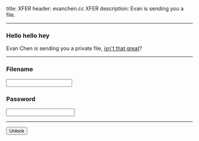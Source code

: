 title: XFER
header: evanchen.cc XFER
description: Evan is sending you a file.

---

<div class="alert alert-secondary" id="output">
<h3 class="alert-heading">Hello hello hey</h3>
Evan Chen is sending you a private file,
<a href="https://youtu.be/ChTGq3o9D6c">isn't that great</a>?
</div>

<hr />

<div class="form-group">
<label for="xfer_filename"><h3>Filename</h3></label>
<input class="form-control" style="font-family:Inconsolata,monospace;" id="xfer_filename"></input>
</label>
</div>
<div>
<label for="xfer_password"><h3>Password</h3></label>
<input type="password" class="form-control" id="xfer_password"></input>
</label>
<hr />
<button class="btn btn-primary">Unlock</button>
</div>
<script type="text/javascript">
$(() => {

    async function digestMessage(message) {
    	const msgUint8 = new TextEncoder().encode(message);
    	const hashBuffer = await crypto.subtle.digest('SHA-512', msgUint8);
    	const hashArray = Array.from(new Uint8Array(hashBuffer));
    	const hashHex = hashArray.map(b => b.toString(16).padStart(2, '0')).join('');
    	return hashHex;
    }
    const url = new URL(window.location.href);
    const init_filename = url.searchParams.get('f');
    const target = url.searchParams.get('h');
    const salt = url.searchParams.get('s') || '';
    if (init_filename) {
    	$("#xfer_filename").val(init_filename);
    }

    $("#xfer_password").on('focusout', async () => {
    	const filename = $("#xfer_filename").val();
    	const password = $("#xfer_password").val();
    	const kludge = 'evanchen.cc/xfer|' + filename + '|' + salt + '|' + password;
    	const h1 = await digestMessage(kludge);
    	const h3 = await digestMessage(h1);
    	const checksum = h3.slice(0,6);
    	if (password === "") {
    		$("#output").removeClass();
    		$("#output").addClass("alert alert-warning");
    		$("#output").html(
    			`<h3 class="alert-heading">Aloha</h3>`
    			+ `Type the filename and password (both required).`
    		);
    	} else if (target && target !== checksum && filename === init_filename) {
    		$("#output").removeClass();
    		$("#output").addClass("alert alert-danger");
    		$("#output").html(
    			`<h3 class="alert-heading">Wrong!</h3>`
    			+ `You entered an invalid password, try again.`
    		);
    	} else if (!target) {
    		$("#output").removeClass();
    		$("#output").addClass("alert alert-primary")
    		$("#output").html(
    			`<h3 class="alert-heading">Here you go!</h3>`
    			+ `<a href="xfer-payload/${h1}" `
    			+ `download="${filename}" class="alert-link">`
    			+ `Download now (checksum ${checksum})</a>. `
    			+ `If you get a 404 error, check the password.`
    		);
    	} else {
    		$("#output").removeClass();
    		$("#output").addClass("alert alert-success")
    		$("#output").html(
    			`<h3 class="alert-heading">Success!</h3>`
    			+ `<a href="xfer-payload/${h1}" `
    			+ `download="${filename}" class="alert-link">`
    			+ `Download now</a>.`
    		);
    	}

    });

});
</script>
